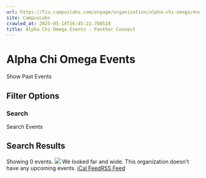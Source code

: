 ```yaml
---
url: https://fiu.campuslabs.com/engage/organization/alpha-chi-omega/events
site: CampusLabs
crawled_at: 2025-05-14T16:45:22.788518
title: Alpha Chi Omega Events - Panther Connect
---
```


# Alpha Chi Omega Events
Show Past Events
## Filter Options
### Search
Search Events
## Search Results
Showing 0 events.
![](https://static.campuslabsengage.com/discovery/images/events_1.svg)
We looked far and wide.
This organization doesn't have any upcoming events.
[iCal Feed](https://fiu.campuslabs.com/engage/organization/alpha-chi-omega/events.ics)[RSS Feed](https://fiu.campuslabs.com/engage/organization/alpha-chi-omega/events.rss)
